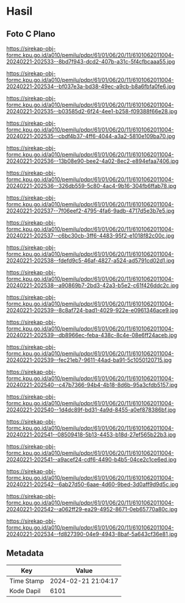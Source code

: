 # Hasil

## Foto C Plano

https://sirekap-obj-formc.kpu.go.id/a010/pemilu/pdpr/61/01/06/20/11/6101062011004-20240221-202533--8bd7f943-dcd2-407b-a31c-5f4cfbcaaa55.jpg

https://sirekap-obj-formc.kpu.go.id/a010/pemilu/pdpr/61/01/06/20/11/6101062011004-20240221-202534--bf037e3a-bd38-49ec-a9cb-b8a6fbfa0fe6.jpg

https://sirekap-obj-formc.kpu.go.id/a010/pemilu/pdpr/61/01/06/20/11/6101062011004-20240221-202535--b03585d2-6f24-4ee1-b258-f09388f66e28.jpg

https://sirekap-obj-formc.kpu.go.id/a010/pemilu/pdpr/61/01/06/20/11/6101062011004-20240221-202535--cbdf4b37-4ff6-4044-a3a2-5810e109ba70.jpg

https://sirekap-obj-formc.kpu.go.id/a010/pemilu/pdpr/61/01/06/20/11/6101062011004-20240221-202536--13b08e90-bee2-4a02-8ec2-e894efaa7406.jpg

https://sirekap-obj-formc.kpu.go.id/a010/pemilu/pdpr/61/01/06/20/11/6101062011004-20240221-202536--326db559-5c80-4ac4-9b16-304fb6ffab78.jpg

https://sirekap-obj-formc.kpu.go.id/a010/pemilu/pdpr/61/01/06/20/11/6101062011004-20240221-202537--7f06eef2-4795-4fa6-9adb-4717d5e3b7e5.jpg

https://sirekap-obj-formc.kpu.go.id/a010/pemilu/pdpr/61/01/06/20/11/6101062011004-20240221-202537--c6bc30cb-3ff6-4483-95f2-e1018f82c00c.jpg

https://sirekap-obj-formc.kpu.go.id/a010/pemilu/pdpr/61/01/06/20/11/6101062011004-20240221-202538--fdefd9c5-46af-4827-a524-ad5791cd02d1.jpg

https://sirekap-obj-formc.kpu.go.id/a010/pemilu/pdpr/61/01/06/20/11/6101062011004-20240221-202538--a90869b7-2bd3-42a3-b5e2-c61f426ddc2c.jpg

https://sirekap-obj-formc.kpu.go.id/a010/pemilu/pdpr/61/01/06/20/11/6101062011004-20240221-202539--8c8af724-bad1-4029-922e-e0961346ace9.jpg

https://sirekap-obj-formc.kpu.go.id/a010/pemilu/pdpr/61/01/06/20/11/6101062011004-20240221-202539--db8966ec-feba-438c-8c4e-08e6ff24aceb.jpg

https://sirekap-obj-formc.kpu.go.id/a010/pemilu/pdpr/61/01/06/20/11/6101062011004-20240221-202539--fec21eb7-9611-44ad-ba91-5c1050120715.jpg

https://sirekap-obj-formc.kpu.go.id/a010/pemilu/pdpr/61/01/06/20/11/6101062011004-20240221-202540--c47b7366-94b4-4b18-8d6b-95a3cfdb5157.jpg

https://sirekap-obj-formc.kpu.go.id/a010/pemilu/pdpr/61/01/06/20/11/6101062011004-20240221-202540--1d4dc89f-bd31-4a9d-8455-a0ef878386bf.jpg

https://sirekap-obj-formc.kpu.go.id/a010/pemilu/pdpr/61/01/06/20/11/6101062011004-20240221-202541--08509418-5b13-4453-b18d-27ef565b22b3.jpg

https://sirekap-obj-formc.kpu.go.id/a010/pemilu/pdpr/61/01/06/20/11/6101062011004-20240221-202541--a9acef24-cdf6-4490-b4b5-04ce2c1ce6ed.jpg

https://sirekap-obj-formc.kpu.go.id/a010/pemilu/pdpr/61/01/06/20/11/6101062011004-20240221-202542--6ab27d50-6aae-4d60-9bed-3d0aff9d9d5c.jpg

https://sirekap-obj-formc.kpu.go.id/a010/pemilu/pdpr/61/01/06/20/11/6101062011004-20240221-202542--a062ff29-ea29-4952-8671-0eb65770a80c.jpg

https://sirekap-obj-formc.kpu.go.id/a010/pemilu/pdpr/61/01/06/20/11/6101062011004-20240221-202534--fd827390-04e9-4943-8baf-5a643cf36e81.jpg


## Metadata

| Key        | Value               |
| ---------- | ------------------- |
| Time Stamp | 2024-02-21 21:04:17 |
| Kode Dapil | 6101                |



